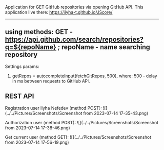 Application for GET GitHub repositories via opening GitHub API.
This application live there: https://ilyha-t.github.io/JScore/

-----------------------------------
using methods:
GET - https://api.github.com/search/repositories?q=${repoName} ; repoName - name searching repository
-----------------------------------

Settings params:
1) getRepos = autocompleteInput(fetchGitRepos, 500), where: 500 - delay in ms between requests to GitHub API.

REST API
-----------------------------------
Registration user Ilyha Nefedev (method POST):
![](../../Pictures/Screenshots/Screenshot from 2023-07-14 17-35-43.png)

Authorization user (method POST):
![](../../Pictures/Screenshots/Screenshot from 2023-07-14 17-38-46.png)

Get current user (method GET):
![](../../Pictures/Screenshots/Screenshot from 2023-07-14 17-56-19.png)